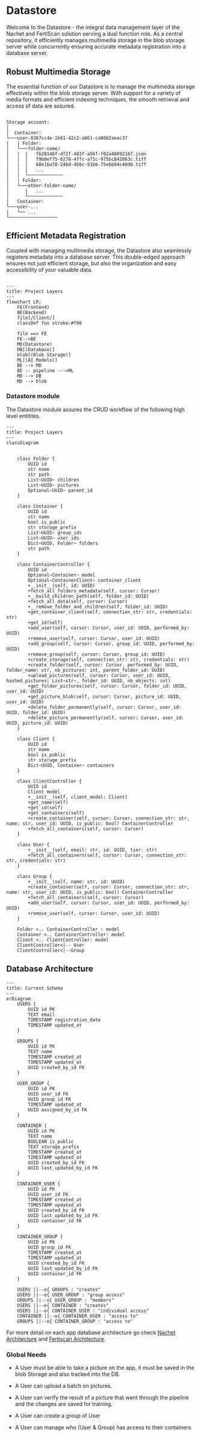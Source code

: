 # Datastore

Welcome to the Datastore - the integral data management layer of the Nachet and
FertiScan solution serving a dual function role. As a central repository, it
efficiently manages multimedia storage in the blob storage server while
concurrently ensuring accurate metadata registration into a database server.

## Robust Multimedia Storage

The essential function of our Datastore is to manage the multimedia storage
effectively within the blob storage server. With support for a variety of media
formats and efficient indexing techniques, the smooth retrieval and access of
data are assured.

```Structure

Storage account:
│     
│  Container:
└───user-8367cc4e-1b61-42c2-a061-ca8662aeac37
|   | Folder:
│   └───folder-name/
|   |  |   fb20146f-df2f-403f-a56f-f02a48092167.json
│   |  │   f9b0ef75-6276-4ffc-a71c-975bc842063c.tiff
│   |  │   68e16a78-24bd-4b8c-91b6-75e6b84c40d8.tiff
│   |  |   ...
│   |  └─────────────
|   | Folder:
│   └───other-folder-name/
│      |   ...
│      └─────────────
|   Container:
└───user-...
|   └── ...
└──────────────────

```

## Efficient Metadata Registration

Coupled with managing multimedia storage, the Datastore also seamlessly
registers metadata into a database server. This double-edged approach ensures
not just efficient storage, but also the organization and easy accessibility of
your valuable data.

``` mermaid

---
title: Project Layers
---
flowchart LR;
    FE(Frontend)
    BE(Backend)
    file[/Client/]
    classDef foo stroke:#f00

    file ==> FE
    FE-->BE
    MD(Datastore)
    DB[(Database)] 
    blob[(Blob Storage)]
    ML[(AI Models)]
    BE --> MD
    BE -- pipeline --->ML
    MD --> DB
    MD --> blob
```

### Datastore module

The Datastore module assures the CRUD workflow of the following high level entitites.

```mermaid
---
title: Project Layers
---
classDiagram


    class Folder {
        UUID id
        str name
        str path
        List~UUID~ children
        List~UUID~ pictures
        Optional~UUID~ parent_id
    }

    class Container {
        UUID id
        str name
        bool is_public
        str storage_prefix
        List~UUID~ group_ids
        List~UUID~ user_ids
        Dict~UUID, Folder~ folders
        str path
    }

    class ContainerController {
        UUID id
        Optional~Container~ model
        Optional~ContainerClient~ container_client
        +__init__(self, id: UUID)
        +fetch_all_folders_metadata(self, cursor: Cursor)
        +__build_children_path(self, folder_id: UUID)
        +fetch_all_data(self, cursor: Cursor)
        +__remove_folder_and_children(self, folder_id: UUID)
        +get_container_client(self, connection_str: str, credentials: str)
        +get_id(self)
        +add_user(self, cursor: Cursor, user_id: UUID, performed_by: UUID)
        +remove_user(self, cursor: Cursor, user_id: UUID)
        +add_group(self, cursor: Cursor, group_id: UUID, performed_by: UUID)
        +remove_group(self, cursor: Cursor, group_id: UUID)
        +create_storage(self, connection_str: str, credentials: str)
        +create_folder(self, cursor: Cursor, performed_by: UUID, folder_name: str, nb_pictures: int, parent_folder_id: UUID)
        +upload_pictures(self, cursor: Cursor, user_id: UUID, hashed_pictures: List~str~, folder_id: UUID, nb_objects: int)
        +get_folder_pictures(self, cursor: Cursor, folder_id: UUID, user_id: UUID)
        +get_picture_blob(self, cursor: Cursor, picture_id: UUID, user_id: UUID)
        +delete_folder_permanently(self, cursor: Cursor, user_id: UUID, folder_id: UUID)
        +delete_picture_permanently(self, cursor: Cursor, user_id: UUID, picture_id: UUID)
    }

    class Client {
        UUID id
        str name
        bool is_public
        str storage_prefix
        Dict~UUID, Container~ containers
    }

    class ClientController {
        UUID id
        Client model
        +__init__(self, client_model: Client)
        +get_name(self)
        +get_id(self)
        +get_containers(self)
        +create_container(self, cursor: Cursor, connection_str: str, name: str, user_id: UUID, is_public: bool) ContainerController
        +fetch_all_containers(self, cursor: Cursor)
    }

    class User {
        +__init__(self, email: str, id: UUID, tier: str)
        +fetch_all_containers(self, cursor: Cursor, connection_str: str, credentials: str)
    }

    class Group {
        +__init__(self, name: str, id: UUID)
        +create_container(self, cursor: Cursor, connection_str: str, name: str, user_id: UUID, is_public: bool) ContainerController
        +fetch_all_containers(self, cursor: Cursor)
        +add_user(self, cursor: Cursor, user_id: UUID, performed_by: UUID)
        +remove_user(self, cursor: Cursor, user_id: UUID)
    }

    Folder <.. ContainerController : model
    Container <.. ContainerController: model
    Client <.. ClientController: model
    ClientController<|-- User
    ClientController<|--Group
```

## Database Architecture

```mermaid
---
title: Current Schema
---
erDiagram
    USERS {
        UUID id PK
        TEXT email
        TIMESTAMP registration_date
        TIMESTAMP updated_at
    }

    GROUPS {
        UUID id PK
        TEXT name
        TIMESTAMP created_at
        TIMESTAMP updated_at
        UUID created_by_id FK
    }

    USER_GROUP {
        UUID id PK
        UUID user_id FK
        UUID group_id FK
        TIMESTAMP updated_at
        UUID assigned_by_id FK
    }

    CONTAINER {
        UUID id PK
        TEXT name
        BOOLEAN is_public
        TEXT storage_prefix
        TIMESTAMP created_at
        TIMESTAMP updated_at
        UUID created_by_id FK
        UUID last_updated_by_id FK
    }

    CONTAINER_USER {
        UUID id PK
        UUID user_id FK
        TIMESTAMP created_at
        TIMESTAMP updated_at
        UUID created_by_id FK
        UUID last_updated_by_id FK
        UUID container_id FK
    }

    CONTAINER_GROUP {
        UUID id PK
        UUID group_id FK
        TIMESTAMP created_at
        TIMESTAMP updated_at
        UUID created_by_id FK
        UUID last_updated_by_id FK
        UUID container_id FK
    }

    USERS ||--o{ GROUPS : "creates"
    USERS ||--o{ USER_GROUP : "group access"
    GROUPS ||--o{ USER_GROUP : "members"
    USERS ||--o{ CONTAINER : "creates"
    USERS ||--o{ CONTAINER_USER : "individual access"
    CONTAINER ||--o{ CONTAINER_USER : "access to"
    GROUPS ||--o{ CONTAINER_GROUP : "access to"
```

  For more detail on each app database architecture go check [Nachet
  Architecture](../../nachet/doc/nachet-architecture.md) and [Fertiscan
  Architecture](../../fertiscan/doc/fertiScan-architecture.md).

### Global Needs

- A User must be able to take a picture on the app, it must be saved in the
  blob Storage and also tracked into the DB.

- A User can upload a batch on pictures.

- A User can verify the result of a picture that went through the pipeline and
  the changes are saved for training.

- A User can create a group of User

- A User can manage who (User & Group) has access to their containers
